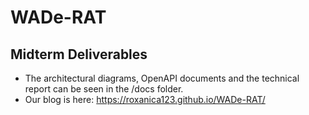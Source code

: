 # WADe-RAT

## Midterm Deliverables
- The architectural diagrams, OpenAPI documents and the technical report can be seen in the /docs folder. 
- Our blog is here: https://roxanica123.github.io/WADe-RAT/ 
